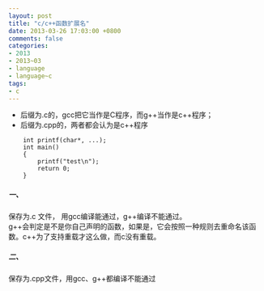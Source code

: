 ```yaml
---
layout: post
title: "c/c++函数扩展名"
date: 2013-03-26 17:03:00 +0800
comments: false
categories:
- 2013
- 2013~03
- language
- language~c
tags:
- c
---
```

* 后缀为.c的，gcc把它当作是C程序，而g++当作是c++程序；
* 后缀为.cpp的，两者都会认为是c++程序
```
	int printf(char*, ...);
	int main()
	{
		printf("test\n");
		return 0;
	}
```
##### 一、
保存为.c 文件， 用gcc编译能通过，g++编译不能通过。  
g++会判定是不是你自己声明的函数，如果是，它会按照一种规则去重命名该函数。c++为了支持重载才这么做，而c没有重载。

##### 二、
保存为.cpp文件，用gcc、g++都编译不能通过
